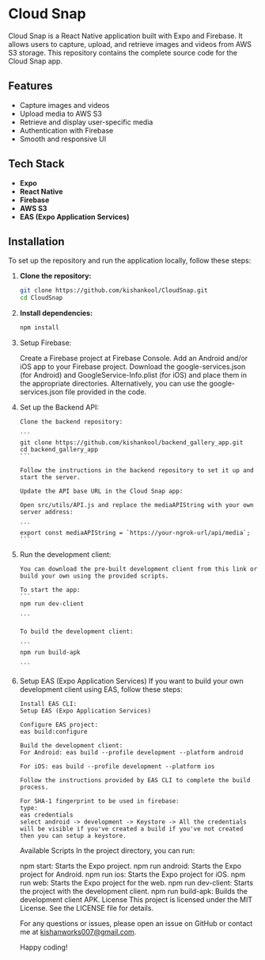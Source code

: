 # Cloud Snap

Cloud Snap is a React Native application built with Expo and Firebase. It allows users to capture, upload, and retrieve images and videos from AWS S3 storage. This repository contains the complete source code for the Cloud Snap app.

## Features

- Capture images and videos
- Upload media to AWS S3
- Retrieve and display user-specific media
- Authentication with Firebase
- Smooth and responsive UI

## Tech Stack

- **Expo**
- **React Native**
- **Firebase**
- **AWS S3**
- **EAS (Expo Application Services)**

## Installation

To set up the repository and run the application locally, follow these steps:

1.  **Clone the repository:**

    ```bash
    git clone https://github.com/kishankool/CloudSnap.git
    cd CloudSnap

    ```

2.  **Install dependencies:**

    ```bash
    npm install

    ```

3.  Setup Firebase:

    Create a Firebase project at Firebase Console.
    Add an Android and/or iOS app to your Firebase project.
    Download the google-services.json (for Android) and GoogleService-Info.plist (for iOS) and place them in the appropriate directories.
    Alternatively, you can use the google-services.json file provided in the code.

4.  Set up the Backend API:

        Clone the backend repository:

        ```
        git clone https://github.com/kishankool/backend_gallery_app.git
        cd backend_gallery_app
        ```

        Follow the instructions in the backend repository to set it up and start the server.

        Update the API base URL in the Cloud Snap app:

        Open src/utils/API.js and replace the mediaAPIString with your own server address:

        ```
        export const mediaAPIString = `https://your-ngrok-url/api/media`;
        ```

5.  Run the development client:

        You can download the pre-built development client from this link or build your own using the provided scripts.

        To start the app:
        ```
        npm run dev-client

        ```

        To build the development client:

        ```
        npm run build-apk

        ```

6.  Setup EAS (Expo Application Services)
    If you want to build your own development client using EAS, follow these steps:

        Install EAS CLI:
        Setup EAS (Expo Application Services)

        Configure EAS project:
        eas build:configure

        Build the development client:
        For Android: eas build --profile development --platform android

        For iOS: eas build --profile development --platform ios

        Follow the instructions provided by EAS CLI to complete the build process.

        For SHA-1 fingerprint to be used in firebase:
        type:
        eas credentials
        select android -> development -> Keystore -> All the credentials will be visible if you've created a build if you've not created then you can setup a keystore.

    Available Scripts
    In the project directory, you can run:

    npm start: Starts the Expo project.
    npm run android: Starts the Expo project for Android.
    npm run ios: Starts the Expo project for iOS.
    npm run web: Starts the Expo project for the web.
    npm run dev-client: Starts the project with the development client.
    npm run build-apk: Builds the development client APK.
    License
    This project is licensed under the MIT License. See the LICENSE file for details.

    For any questions or issues, please open an issue on GitHub or contact me at kishanworks007@gmail.com.

    Happy coding!
